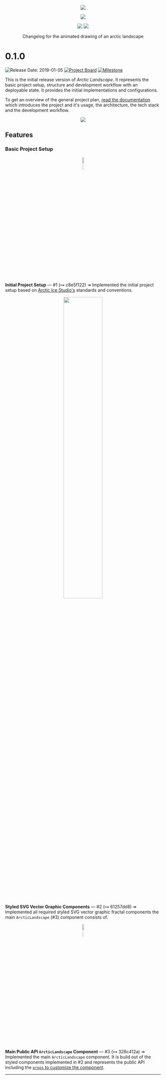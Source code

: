 <p align="center"><a href="https://www.npmjs.com/package/arctic-landscape"><img src="https://raw.githubusercontent.com/arcticicestudio/arctic-landscape/develop/assets/repository-hero.svg?sanitize=true"/></a></p>

<p align="center"><a href="https://github.com/arcticicestudio/arctic-landscape/releases/latest"><img src="https://img.shields.io/github/release/arcticicestudio/arctic-landscape.svg?style=flat-square&label=Release&logo=github&logoColor=eceff4&colorA=4c566a&colorB=88c0d0"/></a></p>

<p align="center"><a href="https://github.com/arcticicestudio/arctic-landscape/releases/latest"><img src="https://img.shields.io/npm/v/arctic-landscape.svg?style=flat-square&logo=npm&logoColor=eceff4&colorA=4c566a&colorB=88c0d0"/></a> <a href="https://github.com/arcticicestudio/arctic-landscape/releases/latest"><img src="https://img.shields.io/npm/dt/arctic-landscape.svg?style=flat-square&logo=npm&logoColor=eceff4&colorA=4c566a&colorB=88c0d0"/></a></p>

<p align="center">Changelog for the animated drawing of an arctic landscape</p>

# 0.1.0

![Release Date: 2019-01-05](https://img.shields.io/badge/Release_Date-2019--01--05-88c0d0.svg?style=flat-square&colorA=4c566a) [![Project Board](https://img.shields.io/badge/Project_Board-0.1.0-88c0d0.svg?style=flat-square&colorA=4c566a&logo=github&logoColor=eceff4)](https://github.com/arcticicestudio/arctic-landscape/projects/3) [![Milestone](https://img.shields.io/badge/Milestone-0.1.0-88c0d0.svg?style=flat-square&colorA=4c566a&logo=github&logoColor=eceff4)](https://github.com/arcticicestudio/arctic-landscape/milestone/1)

This is the initial release version of _Arctic Landscape_.
It represents the basic project setup, structure and development workflow with an deployable state. It provides the initial implementations and configurations.

To get an overview of the general project plan, [read the documentation][gh-readme] which introduces the project and it's usage, the architecture, the tech stack and the development workflow.

<p align="center"><a href="https://www.npmjs.com/package/arctic-landscape"><img src="https://raw.githubusercontent.com/arcticicestudio/arctic-landscape/develop/assets/repository-hero.svg?sanitize=true"/></a></p>

## Features

### Basic Project Setup

<p align="center"><img src="https://upload.wikimedia.org/wikipedia/commons/d/db/Npm-logo.svg?sanitize=true" width="10%" /></p>

**Initial Project Setup** — #1 (⊶ c8e5f122)
↠ Implemented the initial project setup based on [Arctic Ice Studio's][ais] standards and conventions.

<p align="center"><img src="https://user-images.githubusercontent.com/7836623/48661206-c0fe6600-ea6e-11e8-8142-4c65c82b9927.png" width="50%" /></p>

**Styled SVG Vector Graphic Components** — #2 (⊶ 61257dd8)
↠ Implemented all required styled SVG vector graphic fractal components the main `ArcticLandscape` (#3) component consists of.

<p align="center"><img src="https://user-images.githubusercontent.com/7836623/48669377-c0fc7580-eb03-11e8-82e8-4853fb0ed52c.png" width="10%" /></p>

**Main Public API `ArcticLandscape` Component** — #3 (⊶ 328c412a)
↠ Implemented the main `ArcticLandscape` component. It is build out of the styled components implemented in #2 and represents the public API including the [`props` to customize the component][gh-readme-cs].

---

<!--
+------------------+
+ Symbol Reference +
+------------------+
↠ (U+21A0): Start of a log section description
— (U+2014): Separator between a log section title and the metadata
⇄ (U+21C4): Separator between a issue ID and pull request ID in a log metadata
⊶ (U+22B6): Icon prefix for the short commit SHA checksum in a log metadata
-->

<!-- lint disable final-definition -->

<!-- Base Links -->

[ais]: https://www.arcticicestudio.com
[gh-readme]: https://github.com/arcticicestudio/arctic-landscape/blob/develop/README.md
[gh-readme-cs]: https://github.com/arcticicestudio/arctic-landscape#customization
